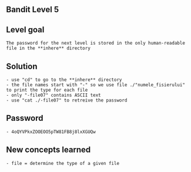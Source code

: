 ## Bandit Level 5

## Level goal
    The password for the next level is stored in the only human-readable file in the **inhere** directory

## Solution

    - use "cd" to go to the **inhere** directory
    - the file names start with "-" so we use file ./"numele_fisierului" to print the type for each file
    - only "-file07" contains ASCII text
    - use "cat ./-file07" to retreive the password

## Password
    - 4oQYVPkxZOOEOO5pTW81FB8j8lxXGUQw

## New concepts learned
    - file = determine the type of a given file

